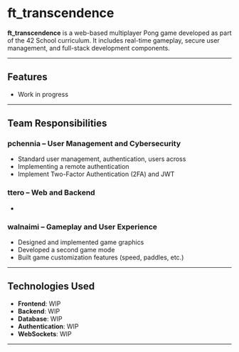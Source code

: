 # ft_transcendence

**ft_transcendence** is a web-based multiplayer Pong game developed as part of the 42 School curriculum. It includes real-time gameplay, secure user management, and full-stack development components.

---

## Features
- Work in progress

---

## Team Responsibilities

### pchennia – User Management and Cybersecurity
- Standard user management, authentication, users across
- Implementing a remote authentication
- Implement Two-Factor Authentication (2FA) and JWT
### ttero – Web and Backend
- 
### walnaimi – Gameplay and User Experience
- Designed and implemented game graphics
- Developed a second game mode
- Built game customization features (speed, paddles, etc.)
---

## Technologies Used

- **Frontend**: WIP
- **Backend**: WIP
- **Database**: WIP
- **Authentication**: WIP
- **WebSockets**: WIP

---
